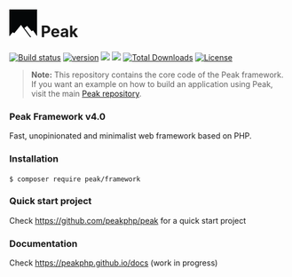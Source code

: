 # <img src="https://raw.githubusercontent.com/peakphp/art/master/logo-clean-50x50.png" alt="Peak"> Peak
<p align="">
<a href="https://travis-ci.org/peakphp/framework"><img src="https://travis-ci.org/peakphp/framework.svg" alt="Build status"></a>
<a href="https://packagist.org/packages/peak/framework"><img src="https://poser.pugx.org/peak/framework/version" alt="version"></a>
<a href="https://codeclimate.com/github/peakphp/framework/test_coverage"><img src="https://api.codeclimate.com/v1/badges/209095f3eb830479efb0/test_coverage" /></a>
<a href="https://codeclimate.com/github/peakphp/framework"><img src="https://codeclimate.com/github/peakphp/framework/badges/gpa.svg" /></a>
<a href="https://packagist.org/packages/peak/framework"><img src="https://poser.pugx.org/peak/framework/downloads" alt="Total Downloads"></a>
<a href="https://github.com/peakphp/framework/blob/master/LICENSE.md"><img src="https://poser.pugx.org/peak/framework/license" alt="License"></a>
</p>

> **Note:** This repository contains the core code of the Peak framework. If you want an example on how to build an application using Peak, visit the main [Peak repository](https://github.com/peakphp/peak).

### Peak Framework v4.0

Fast, unopinionated and minimalist web framework based on PHP.

### Installation 

``$ composer require peak/framework``

### Quick start project

Check https://github.com/peakphp/peak for a quick start project

### Documentation

Check https://peakphp.github.io/docs (work in progress)

